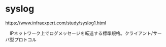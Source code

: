 # syslog
https://www.infraexpert.com/study/syslog1.html

　IPネットワーク上でログメッセージを転送する標準規格。クライアント/サーバ型プロトコル
